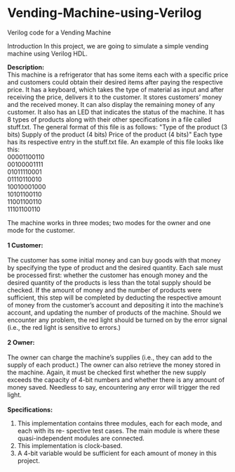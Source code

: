 # Vending-Machine-using-Verilog
Verilog code for a Vending Machine

Introduction
In this project, we are going to simulate a simple vending machine using Verilog HDL.

<b>Description:</b><br>
This machine is a refrigerator that has some items each with a specific price and customers could obtain their desired items after paying the respective price. It has a keyboard, which takes the type of material as input and after receiving the price, delivers it to the customer. It stores customers’ money and the received money. It can also display the remaining money of any customer. It also has an LED that indicates the status of the machine.
It has 8 types of products along with their other specifications in a file called stuff.txt. The general format of this file is as follows:
"Type of the product (3 bits) Supply of the product (4 bits) Price of the product (4 bits)"
Each type has its respective entry in the stuff.txt file. An example of this file looks like this:<br>
                                                                                                        00001100110<br>
                                                                                                        00100001111<br>
                                                                                                        01011110001<br>
                                                                                                        01110110010<br>
                                                                                                        10010001000<br>
                                                                                                        10101100110<br>
                                                                                                        11001100110<br>
                                                                                                        11101100110<br>
                                                                                                        
The machine works in three modes; two modes for the owner and one mode for the customer.<br><br>
<b>1 Customer:</b><br><br>
The customer has some initial money and can buy goods with that money by specifying the type of product and the desired quantity. Each sale must be processed first: whether the customer has enough money and the desired quantity of the products is less than the total supply should be checked.
If the amount of money and the number of products were sufficient, this step will be completed by deducting the respective amount of money from the customer’s account and depositing it into the machine’s account, and updating the number of products of the machine. Should we encounter any problem, the red light should be turned on by the error signal (i.e., the red light is sensitive to errors.)<br><br>
<b>2 Owner:</b><br><br>
The owner can charge the machine’s supplies (i.e., they can add to the supply of each product.) The owner can also retrieve the money stored in the machine. Again, it must be checked first whether the new supply exceeds the capacity of 4-bit numbers and whether there is any amount of money saved. Needless to say, encountering any error will trigger the red light.<br><br>
<b>Specifications:</b>
1. This implementation contains three modules, each for each mode, and each with its re- spective test cases. The main module is where these quasi-independent modules are connected.
2. This implementation is clock-based.
3. A 4-bit variable would be sufficient for each amount of money in this project.
